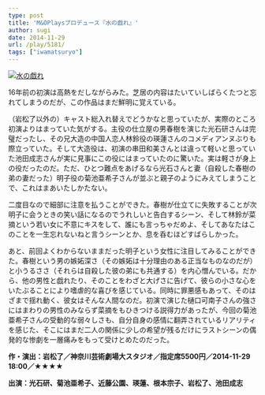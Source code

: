 ```yaml
---
type: post
title: 'M&OPlaysプロデュース『水の戯れ』'
author: sugi
date: 2014-11-29
url: /play/5181/
tags: ["iwamatsuryo"]
---
```

<a href="http://i1.wp.com/asharpminor.com/wp-content/uploads/2014/11/E6B0B4E381AEE688AFE3828C.jpg" onclick="_gaq.push(['_trackEvent', 'outbound-article', 'http://asharpminor.com/wp-content/uploads/2014/11/E6B0B4E381AEE688AFE3828C.jpg', '']);" ><img src="http://i1.wp.com/asharpminor.com/wp-content/uploads/2014/11/E6B0B4E381AEE688AFE3828C.jpg?resize=210%2C300" alt="水の戯れ" class="alignleft size-medium wp-image-5182" data-recalc-dims="1" /></a>

16年前の初演は高熱をだしながらみた。芝居の内容はたいていしばらくたつと忘れてしまうのだが、この作品はまだ鮮明に覚えている。

（岩松了以外の）キャスト総入れ替えでどうかなと思っていたが、実際のところ初演よりはまっていた気がする。主役の仕立屋の男春樹を演じた光石研さんは完璧だったし、その兄大造の中国人恋人林鈴役の瑛蓮さんのコメディアンヌぶりも際立っていた。そして大造役は、初演の串田和美さんとは違って軽いと思っていた池田成志さんが実に見事にこの役にはまっていたのに驚いた。実は軽さが身上の役だったのだ。ただ、ひとつ難点をあげるなら光石さんと妻（自殺した春樹の弟の妻だった）明子役の菊池亜希子さんが並ぶと親子のようにみえてしまうことで、これはまあいたしかたない。

二度目なので細部に注意を払うことができた。春樹が仕立てに失敗することが次明子に会うときの笑い話になるのでうれしいと告白するシーン、そして林鈴が菜摘という若い女に不意にキスをして、誰にも言っちゃだめよ、そしてあなたはこのことを一生忘れないねと言うシーンとか、息を呑むほどすばらしかった。

あと、前回よくわからないままだった明子という女性に注目してみることができた。春樹という男の嫉妬深さ（その嫉妬は十分理由のある正当なものなのだが）と小うるささ（それらは自殺した彼の弟にも共通する）を内心憎んでいる。だから、他の男性と戯れたり、そのことをわざと大げさに告げて、彼らの小さな心をいたぶることにより嗜虐的な喜びを感じている。同時に罪悪感もあって、そのはざまで揺れ動く、彼女はそんな人間なのだ。初演で演じた樋口可南子さんの強さにはまわりの男性のみならず菜摘をもひきつける説得力があったが、今回の菊池亜希子さんの受動的な弱々しさも、自分自身の感情に翻弄されているリアリティを感じた、そこにはまだ二人の関係に少しの希望が残るだけにラストシーンの偶発的な惨劇を一層痛みをもって受けとめたのだった。

**作・演出：岩松了／神奈川芸術劇場大スタジオ／指定席5500円／2014-11-29 18:00／★★★★**

**出演：光石研、菊池亜希子、近藤公園、瑛蓮、根本宗子、岩松了、池田成志**
